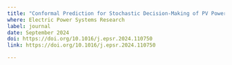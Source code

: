 ```yaml
---
title: "Conformal Prediction for Stochastic Decision-Making of PV Power in Electricity Markets"
where: Electric Power Systems Research
label: journal
date: September 2024
doi: https://doi.org/10.1016/j.epsr.2024.110750
link: https://doi.org/10.1016/j.epsr.2024.110750

---
```

